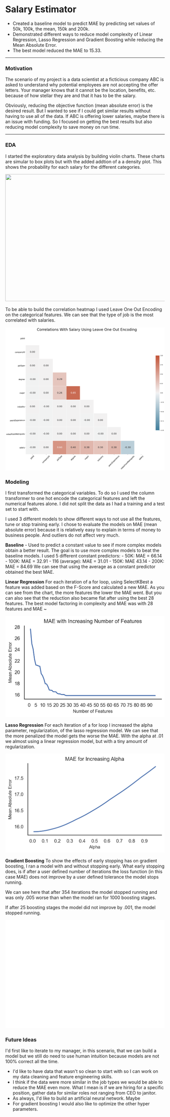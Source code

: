 # Salary Estimator
- Created a baseline model to predict MAE by predicting set values of 50k, 100k, the mean, 150k and 200k. 
- Demonstrated different ways to reduce model complexity of Linear Regression, Lasso Regression and Gradient Boosting while reducing the Mean Absolute Error.
- The best model reduced the MAE to 15.33.
  
---
### Motivation
The scenario of my project is a data scientist at a  ficticious company ABC is asked to understand why potential employees are not accepting the offer letters. Your manager knows that it cannot be the location, benefits, etc. because of how stellar they are and that it has to be the salary. 

Obviously, reducing the objective function (mean absolute error) is the desired result. But I wanted to see if I could get similar results without having to use all of the data. If ABC is offering lower salaries, maybe there  is an issue with funding. So I focused on getting the best results but also reducing model complexity to save money on run time.

---
### EDA
I started the exploratory data analysis by building violin charts. These charts are simular to box plots but with the added addtion of a a density plot. This shows the probability for each salary for the different categories.

<img src="https://media.giphy.com/media/yDaNAFetCCDs4oYMe9/giphy.gif" width = "650" height = "400" />

To be able to build the correlation heatmap I used Leave One Out Encoding on the categorical features. We can see that the type of job is the most correlated with salaries.

![Screenshot](LeaveOneOutCorrelations.png)

### Modeling
I first transformed the categorical variables. To do so I used the column transformer to one hot encode the categorical features and left the numerical features alone. I did not split the data as I had a training and a test set to start with. 

I used 3 different models to show different ways to not use all the features, tune or stop training early. I chose to evaluate the models on MAE (mean absolute error) because it is relatively easy to explain in terms of money to business people. And outliers do not affect very much.

**Baseline** - Used to predict a constant value to see if more complex models obtain a better result. The goal is to use more complex models to beat the baseline models. I used 5 different constant predictors:
    - 50K: MAE = 66.14
    - 100K: MAE = 32.91
    - 116 (average): MAE = 31.01
    - 150K: MAE 43.14
    - 200K: MAE = 84.69
  We can see that using the average as a constant predictor obtained the best MAE.

  **Linear Regression** For each iteration of a for loop, using SelectKBest a feature was added based on the F-Score and calculated a new MAE. As you can see from the chart, the more features the lower the MAE went. But you can also see that the reduction also became flat after using the best 28 features. The best model factoring in complexity and MAE was with 28 features and MAE ~ 

 ![Screenshot](LinearNumFeatures.png)
 
  **Lasso Regression** For each iteration of a for loop I increased the alpha parameter, regularization, of the lasso regression model. We can see that the more penalized the model gets the worse the MAE. With the alpha at .01 we almost using a linear regression model, but with a tiny amount of regularization.

  ![Screenshot](LassoMAE.png)

  **Gradient Boosting** To show the effects of early stopping has on gradient boosting, I ran a model with and without stopping early. What early stopping does, is if after a user defined number of iterations the loss function (in this case MAE) does not improve by a user defined tolerance the model stops running.

  We can see here that after 354 iterations the model stopped running and was only .005 worse than when the model ran for 1000 boosting stages.

  If after 25 boosting stages the model did not improve by .001, the model stopped running.

  ![Screenshot](EarlyStopping1.png)

### Future Ideas
I'd first like to iterate to my manager, in this scenario, that we can build a model but we still do need to use human intuition because models are not 100% correct all the time.
  - I'd like to have data that wasn't so clean to start with so I can work on my data cleaning and feature engineering skills.
  - I think if the data were more similar in the job types we would be able to reduce the MAE even more. What I mean is if we are hiring for a specific position, gather data for similar roles not ranging from CEO to janitor.
  - As always, I'd like to build an artificial neural network. Maybe
  - For gradient boosting I would also like to optimize the other hyper parameters.
